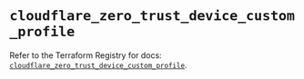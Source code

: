 # `cloudflare_zero_trust_device_custom_profile`

Refer to the Terraform Registry for docs: [`cloudflare_zero_trust_device_custom_profile`](https://registry.terraform.io/providers/cloudflare/cloudflare/5.8.2/docs/resources/zero_trust_device_custom_profile).
